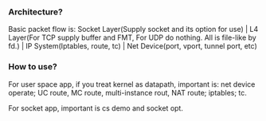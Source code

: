 ### Architecture?

Basic packet flow is:
Socket Layer(Supply socket and its option for use)
    |
L4 Layer(For TCP supply buffer and FMT, For UDP do nothing. All is file-like by fd.)
    |
IP System(Iptables, route, tc)
    |
Net Device(port, vport, tunnel port, etc)


### How to use?

For user space app, if you treat kernel as datapath, important is: net device operate; UC route, MC route, multi-instance rout, NAT route; iptables; tc.

For socket app, important is cs demo and socket opt.
